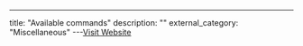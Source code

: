 ---
title: "Available commands"
description: ""
external_category: "Miscellaneous"
---[Visit Website](https://github.com/mategol/PySilon-malware#available-commands)

